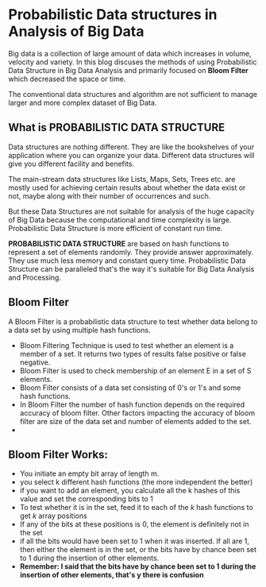 
# Probabilistic Data structures in Analysis of Big Data
Big data is a collection of large amount of data which increases in volume, velocity and variety. In this blog discuses the methods of using Probabilistic Data Structure in Big Data Analysis and primarily focused on **Bloom Filter** which decreased the space or time.

The conventional data structures and algorithm are not sufficient to manage larger and more complex dataset of Big Data.

## What is PROBABILISTIC DATA STRUCTURE
Data structures are nothing different. They are like the bookshelves of your application where you can organize your data. Different data structures will give you different facility and benefits. 

The main-stream data structures like Lists, Maps, Sets, Trees etc. are mostly used for achieving certain results about whether the data exist or not, maybe along with their number of occurrences and such.

But these Data Structures are not suitable for analysis of the huge capacity of Big Data because the computational and time complexity is large. Probabilistic Data Structure is more efficient of constant run time.

**PROBABILISTIC DATA STRUCTURE**  are based on hash functions to represent a set of elements randomly. They provide answer approximately. They use much less memory and constant query time. Probabilistic Data Structure can be paralleled that's the way it's  suitable for Big Data Analysis and Processing.

## Bloom Filter
A Bloom Filter is a probabilistic data structure to test whether data belong to a data set by using multiple hash functions. 

 - Bloom Filtering Technique is used to test whether an element is a member of a set. It returns two types of results false positive or false negative.
 - Bloom Filter is used to check membership of an element E in a set of S elements.
 - Bloom Filter consists of a data set consisting of 0's or 1's and some
   hash functions.
 - In Bloom Filter the number of hash function depends on the required accuracy of bloom filter. Other factors impacting the accuracy of bloom filter are size of the data set and number of elements added to the set.
 - 

## Bloom Filter Works:

 - You initiate an empty bit array of length m.
 - you select k different hash functions (the more independent the better)
 - if you want to add an element, you calculate all the k hashes of this value and set the corresponding bits to 1
 - To test whether it is in the set, feed it to each of the  _k_  hash functions to get  _k_  array positions
-   If any of the bits at these positions is 0, the element is definitely not in the set
-   if all the bits would have been set to 1 when it was inserted. If all are 1, then either the element is in the set, or the bits have by chance been set to 1 during the insertion of other elements.
-   **Remember: I said that the bits have by chance been set to 1 during the insertion of other elements, that's y there is confusion**

   

 

<!--stackedit_data:
eyJoaXN0b3J5IjpbLTE1MDYyNTQzMDEsLTQyMjMxODk5NCwtMz
I0MjgwNzMwLC0yMTE0NTAwNDgzLC0yMTIyNDY1NzgxLDQ1ODg5
MDAxMywtMTY1Njg3NzAxMCwxMTgzNDUyMzQ4LC0xODk1OTg5NT
UxLDIxMTc4MTI4ODEsMTUwNTI3MDI5NiwtMTk2ODY3MTczLC02
MzczMzYwMDYsLTgyMjgxODI0MCwtMjA3MzM1NDY3OCwxMjU3OT
EzNzY4LC03MzQyNjMxOTMsMTcxNzIxOTc3NCwtOTM5NzM2MTU4
LC0xMDA5NjQ1MDEzXX0=
-->